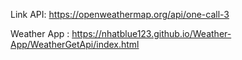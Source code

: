Link API: https://openweathermap.org/api/one-call-3

Weather App : https://nhatblue123.github.io/Weather-App/WeatherGetApi/index.html
